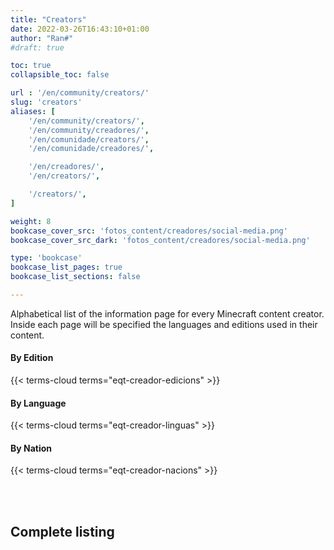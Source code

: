 ```yaml
---
title: "Creators"
date: 2022-03-26T16:43:10+01:00
author: "Ran#"
#draft: true

toc: true
collapsible_toc: false

url : '/en/community/creators/'
slug: 'creators'
aliases: [
    '/en/community/creators/',
    '/en/community/creadores/',
    '/en/comunidade/creators/',
    '/en/comunidade/creadores/',

    '/en/creadores/',
    '/en/creators/',

    '/creators/',
]

weight: 8
bookcase_cover_src: 'fotos_content/creadores/social-media.png'
bookcase_cover_src_dark: 'fotos_content/creadores/social-media.png'

type: 'bookcase'
bookcase_list_pages: true
bookcase_list_sections: false

---
```


Alphabetical list of the information page for every Minecraft content creator.
Inside each page will be specified the languages and editions used in their content.

#### By Edition
{{< terms-cloud terms="eqt-creador-edicions" >}}

#### By Language
{{< terms-cloud terms="eqt-creador-linguas" >}}

#### By Nation
{{< terms-cloud terms="eqt-creador-nacions" >}}

<br>
<br>

## Complete listing

